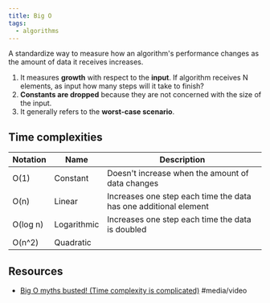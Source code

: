 ```yaml
---
title: Big O
tags:
  - algorithms
---
```


A standardize way to measure how an algorithm's performance changes as the amount of data it receives increases.

1. It measures **growth** with respect to the **input**. If algorithm receives N elements, as input how many steps will
   it take to finish?
2. **Constants are dropped** because they are not concerned with the size of the input.
3. It generally refers to the **worst-case scenario**.

## Time complexities

| Notation | Name        | Description                                                      |
| -------- | ----------- | ---------------------------------------------------------------- |
| O(1)     | Constant    | Doesn't increase when the amount of data changes                 |
| O(n)     | Linear      | Increases one step each time the data has one additional element |
| O(log n) | Logarithmic | Increases one step each time the data is doubled                 |
| O(n^2)   | Quadratic   |                                                                  |

## Resources

- [Big O myths busted! (Time complexity is complicated)](https://youtu.be/7VHG6Y2QmtM) #media/video
